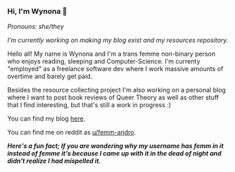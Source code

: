 ### Hi, I'm Wynona 👋

*Pronouns: she/they*

*I’m currently working on making my blog exist and my resources repository.*

Hello all! My name is Wynona and I'm a trans femme non-binary person who enjoys reading, sleeping and Computer-Science. I'm currenty "employed" as a freelance software dev where I work massive amounts of overtime and barely get paid. 

Besides the resource collecting project I'm also working on a personal blog where I want to post book reviews of Queer Theory as well as other stuff that I find interesting, but that's still a work in progress :)

You can find my blog [here](https://adittodevice.com/).

You can find me on reddit as [u/femm-andro](https://www.reddit.com/user/femm_andro).

**_Here's a fun fact; If you are wondering why my username has femm in it instead of femme it's because I came up with it in the dead of night and didn't realize I had mispelled it._**

<!--
**femm-andro/femm-andro** is a ✨ _special_ ✨ repository because its `README.md` (this file) appears on your GitHub profile.

Here are some ideas to get you started:

- 🔭 I’m currently working on ...
- 🌱 I’m currently learning ...
- 👯 I’m looking to collaborate on ...
- 🤔 I’m looking for help with ...
- 💬 Ask me about ...
- 📫 How to reach me: ...
- 😄 Pronouns: ...
- ⚡ Fun fact: ...
-->
